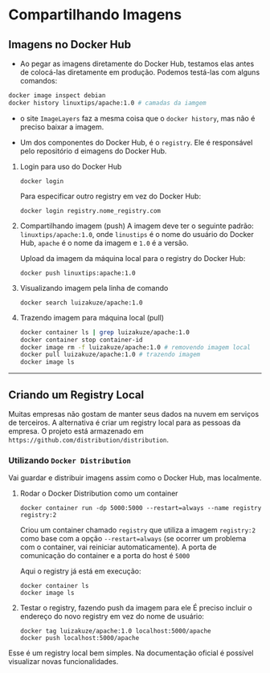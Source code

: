 # Compartilhando Imagens

## Imagens no Docker Hub
- Ao pegar as imagens diretamente do Docker Hub, testamos elas antes de colocá-las diretamente em produção. Podemos testá-las com alguns comandos:



```bash
docker image inspect debian
docker history linuxtips/apache:1.0 # camadas da iamgem
```

- o site `ImageLayers` faz a mesma coisa que o `docker history`, mas não é preciso baixar a imagem.

- Um dos componentes do Docker Hub, é o `registry`. Ele é responsável pelo repositório d eimagens do Docker Hub. 

1. Login para uso do Docker Hub
    ```
    docker login
    ```
    Para especificar outro registry em vez do Docker Hub:
    ```
    docker login registry.nome_registry.com
    ```

2. Compartilhando imagem (push)
    A imagem deve ter o seguinte padrão: `linuxtips/apache:1.0`, onde `linustips` é o nome do usuário do Docker Hub, `apache` é o nome da imagem e `1.0` é a versão.

    Upload da imagem da máquina local para o registry do Docker Hub:
    ```
    docker push linuxtips:apache:1.0
    ```

3. Visualizando imagem pela linha de comando
    ```
    docker search luizakuze/apache:1.0
    ```

4. Trazendo imagem para máquina local (pull)
    ```bash
    docker container ls | grep luizakuze/apache:1.0  
    docker container stop container-id 
    docker image rm -f luizakuze/apache:1.0 # removendo imagem local
    docker pull luizakuze/apache:1.0 # trazendo imagem
    docker image ls
    ```


---

## Criando um Registry Local


Muitas empresas não gostam de manter seus dados na nuvem em serviços de terceiros. A alternativa é criar um registry local para as pessoas da empresa. O projeto está armazenado em `https://github.com/distribution/distribution`.


### Utilizando `Docker Distribution`
Vai guardar e distribuir imagens assim como o Docker Hub, mas localmente.

1. Rodar o Docker Distribution como um container
    ```
    docker container run -dp 5000:5000 --restart=always --name registry registry:2
    ```
    Criou um container chamado `registry` que utiliza a imagem `registry:2` como base com a opção `--restart=always` (se ocorrer um problema com o container, vai reiniciar automaticamente). A porta de comunicação do container e a porta do host é `5000`

    Aqui o registry já está em execução:
    ```
    docker container ls
    docker image ls
    ```

2. Testar o registry, fazendo push da imagem para ele
    É preciso incluir o endereço do novo registry em vez do nome de usuário:
    ```
    docker tag luizakuze/apache:1.0 localhost:5000/apache
    docker push localhost:5000/apache
    ```

Esse é um registry local bem simples. Na documentação oficial é possível visualizar novas funcionalidades.